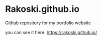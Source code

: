 # Rakoski.github.io
Github repository for my portfolio website

you can see it here:
https://rakoski.github.io/
